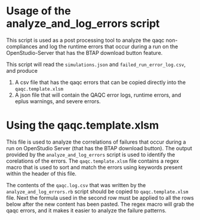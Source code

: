 # Usage of the analyze_and_log_errors script
This script is used as a post processing tool to analyze the qaqc non-compliances and log the runtime errors that occur during a run on the OpenStudio-Server that has the BTAP download button feature.

This script will read the `simulations.json` and `failed_run_error_log.csv`, and produce 
1. A csv file that has the qaqc errors that can be copied directly into the `qaqc.template.xlsm`
2. A json file that will contain the QAQC error logs, runtime errors, and eplus warnings, and severe errors.

# Using the qaqc.template.xlsm 
This file is used to analyze the correlations of failures that occur during a run on OpenStudio Server (that has the BTAP download button). The output provided by the `analyze_and_log_errors` script is used to identify the corelations of the errors. The `qaqc.template.xlsm` file contains a regex macro that is used to sort and match the errors using keywords present within the header of this file.

The contents of the `qaqc.log.csv` that was written by the `analyze_and_log_errors.rb` script should be copied to `qaqc.template.xlsm` file. Next the formula used in the second row must be applied to all the rows below after the new content has been pasted. The regex macro will grab the qaqc errors, and it makes it easier to analyze the failure patterns.

